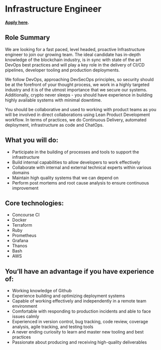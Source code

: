 # Infrastructure Engineer

**[Apply here](https://boards.greenhouse.io/bosonprotocol/jobs/4428503003).**

## Role Summary

We are looking for a fast paced, level headed, proactive Infrastructure engineer to join our growing team. The ideal candidate has in-depth knowledge of the blockchain industry, is in sync with state of the art DevOps best practices and will play a key role in the delivery of CI/CD pipelines, developer tooling and production deployments. 

We follow DevOps, approaching DevSecOps principles, so security should be at the forefront of your thought process, we work in a highly targeted industry and it is of the utmost importance that we secure our systems. Additionally, crypto never sleeps - you should have experience in building highly available systems with minimal downtime.

You should be collaborative and used to working with product teams as you will be involved in direct collaborations using Lean Product Development workflow. In terms of practices, we do Continuous Delivery, automated deployment, infrastructure as code and ChatOps.

## What you will do:

- Participate in the building of processes and tools to support the infrastructure
- Build internal capabilities to allow developers to work effectively
- Collaborate with internal and external technical experts within various domains
- Maintain high quality systems that we can depend on
- Perform post mortems and root cause analysis to ensure continuous improvement


## Core technologies:

- Concourse CI
- Docker
- Terraform
- Ruby
- Prometheus
- Grafana
- Thanos
- Bash
- AWS

## You’ll have an advantage if you have experience of:

- Working knowledge of Github 
- Experience building and optimizing deployment systems
- Capable of working effectively and independently in a remote team environment
- Comfortable with responding to production incidents and able to face issues calmly
- Experienced in version control, bug tracking, code review, coverage analysis, agile tracking, and testing tools
- A never ending curiosity to learn and master new tooling and best practices
- Passionate about producing and receiving high-quality deliverables

